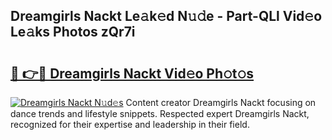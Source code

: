 ## Dreamgirls Nackt Le𝚊k𝚎d N𝚞𝚍e - Part-QLl Vid𝚎o Le𝚊ks Photos zQr7i

# <h2><a href="http://fb7iucg.evod.top/?m=Dreamgirls+Nackt">🔗 👉🔴 Dreamgirls Nackt Vid𝚎o Ph𝚘t𝚘s</a></h2>

[![Dreamgirls Nackt N𝚞d𝚎s](https://i.imgur.com/8V9OHl7.gif)](http://fb7iucg.evod.top/?m=Dreamgirls+Nackt)
Content creator Dreamgirls Nackt focusing on dance trends and lifestyle snippets. Respected expert Dreamgirls Nackt, recognized for their expertise and leadership in their field. 
